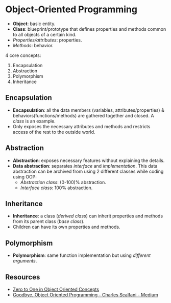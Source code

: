 # Object-Oriented Programming

* **Object**: basic entity.
* **Class**: blueprint/prototype that defines properties and methods common to all objects of a certain kind.
* *Properties/attributes*: properties.
* *Methods*: behavior.

4 core concepts:
  1. Encapsulation
  2. Abstraction
  3. Polymorphism
  4. Inheritance

## Encapsulation

* **Encapsulation**: all the data members (variables, attributes/properties) & behaviors(functions/methods) are gathered together and closed. A *class* is an example.
* Only exposes the necessary attributes and methods and restricts access of the rest to the outside world.

## Abstraction

* **Abstraction**: exposes necessary features without explaining the details.
* **Data abstraction**: separates *interface* and *implementation*. This data abstraction can be archived from using 2 different classes while coding using OOP:
  * *Abstraction class*:  (0-100)% abstraction.
  * *Interface class*:  100% abstraction.

## Inheritance

* **Inheritance**: a class (*derived class*) can inherit properties and methods from its parent class (*base class*).
* Children can have its own properties and methods.

## Polymorphism

* **Polymorphism**: same function implementation but using *different arguments*.

## Resources

* [Zero to One in Object Oriented Concepts](https://www.freecodecamp.org/news/object-oriented-concepts/)
* [Goodbye, Object Oriented Programming - Charles Scalfani - Medium](https://medium.com/@cscalfani/goodbye-object-oriented-programming-a59cda4c0e53)
